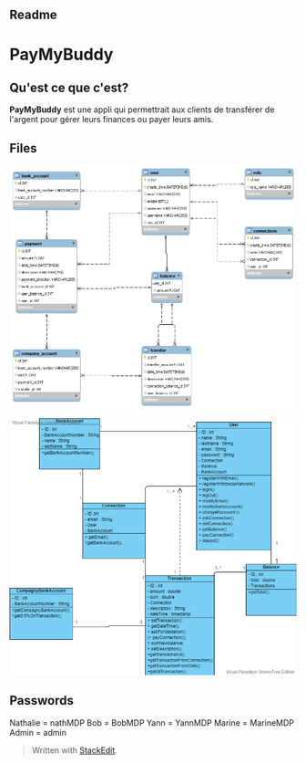 ﻿## Readme

# PayMyBuddy
## Qu'est ce que c'est?
**PayMyBuddy** est une appli qui permettrait aux clients de transférer de l'argent pour gérer leurs finances ou payer leurs amis.

## Files

![BDD diagram](diagrams/P6_DBB_Modele/P6_DBB_Modele.png)

![Class diagram](diagrams/P6_DBB_Modele/domaine_metier_P6.png)

## Passwords

Nathalie = nathMDP
Bob = BobMDP
Yann = YannMDP
Marine = MarineMDP
Admin = admin




> Written with [StackEdit](https://stackedit.io/).
